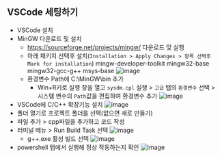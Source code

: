VSCode 세팅하기
---
* VSCode 설치
* MinGW 다운로드 및 설치
   - https://sourceforge.net/projects/mingw/ 다운로드 및 실행
   - 아래 패키지 선택후 설치(`Installation > Apply Changes > 항목 선택후 Mark for installation`)
    mingw-developer-toolkit
    mingw32-base
    mingw32-gcc-g++
    msys-base
![image](https://user-images.githubusercontent.com/59942506/132453120-e001b92c-fe8e-4ea1-bb3c-8f05ea4caef0.png)
   - 환경변수 Path에 C:\MinGW\bin 추가
      - Win+R키로 실행 창을 열고 `sysdm.cpl` 실행 > `고급` 탭의 `환경변수` 선택 > 시스템 변수의 `Path`값을 편집하여 환경변수 추가
![image](https://user-images.githubusercontent.com/59942506/132453300-5f982c93-95a2-4d25-9046-20ac81669246.png)
* VSCode에 C/C++ 확장기능 설치
![image](https://user-images.githubusercontent.com/59942506/132453432-2f1893da-ee84-4477-a649-b27d602a4cda.png)
* 폴더 열기로 프로젝트 폴더를 선택(없으면 새로 만들기)
* 파일 추가 > cpp파일을 추가하고 코드 작성
* 터미널 메뉴 > Run Build Task 선택
![image](https://user-images.githubusercontent.com/59942506/132453560-d53b2f67-263c-46a9-ab60-b5500558395c.png)
   - g++.exe 활성 빌드 선택
![image](https://user-images.githubusercontent.com/59942506/132453626-083a8f9a-8346-44c8-ade6-d656701758b9.png)
* powershell 탭에서 실행해 정상 작동하는지 확인
![image](https://user-images.githubusercontent.com/59942506/132453756-802d9efd-d8f7-41b5-86e3-c97a3134598f.png)
